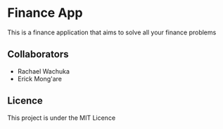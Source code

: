 # Finance App

This is a finance application that aims to solve all your finance problems

## Collaborators

- Rachael Wachuka
- Erick Mong'are

## Licence
This project is under the MIT Licence